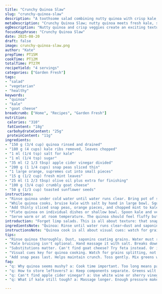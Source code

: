 ```yaml
---
title: "Crunchy Quinoa Slaw"
slug: "crunchy-quinoa-slaw"
description: "A toothsome salad combining nutty quinoa with crisp kale, juicy snap peas, and crumbly goat cheese. Brightened with tangy apple cider vinegar and fresh mint. Toasted sunflower seeds add crunch. The quinoa cooks until just tender–eyes for bursting grains, never mush. Kale massaged with salt breaks down toughness, softening yet holding structure. Snap peas sliced thin, little pops of freshness, balancing rich creamy goat cheese. A drizzle of honey mellows sharp vinegar. Salad served warm or room temp, vibrant colors and layers of texture in every forkful."
metaDescription: "Crunchy Quinoa Slaw; nutty quinoa meets fresh kale, snap peas, and goat cheese for a satisfying salad."
ogDescription: "Nutty quinoa and crisp veggies create an exciting texture in Crunchy Quinoa Slaw. Perfect for a healthy side or lunch."
focusKeyphrase: "Crunchy Quinoa Slaw"
date: 2025-08-20
draft: false
image: crunchy-quinoa-slaw.png
author: "Kate"
prepTime: PT15M
cookTime: PT12M
totalTime: PT27M
recipeYield: "4 servings"
categories: ["Garden Fresh"]
tags:
- "salad"
- "vegetarian"
- "healthy"
keywords:
- "quinoa"
- "kale"
- "goat cheese"
breadcrumb: ["Home", "Recipes", "Garden Fresh"]
nutrition: 
 calories: "310"
 fatContent: "18g"
 carbohydrateContent: "25g"
 proteinContent: "11g"
ingredients:
- "150 g (3/4 cup) quinoa rinsed and drained"
- "180 g (4 cups) kale ribs removed, leaves chopped"
- "1 ml (1/4 tsp) salt for kale"
- "1 ml (1/4 tsp) sugar"
- "35 ml (2 1/3 tbsp) apple cider vinegar divided"
- "200 g (1 1/4 cups) snap peas sliced thin"
- "1 large orange, supremes cut into small pieces"
- "15 g (1/2 cup) fresh mint leaves"
- "25 ml (1 2/3 tbsp) olive oil plus extra for finishing"
- "100 g (3/4 cup) crumbly goat cheese"
- "50 g (1/3 cup) toasted sunflower seeds"
instructions:
- "Rinse quinoa under cold water until water runs clear. Bring pot of salted water to boil, add quinoa. Cook it uncovered, stirring once to separate grains, 12 minutes or until most quinoa grains have popped open and moisture absorbed but grains still distinct; drain immediately through fine mesh sieve. Toss with 1 tbsp olive oil to keep separated. Set aside warm."
- "While quinoa cooks, bruise kale with salt by hand in large bowl. Squeeze and massage kale leaves firmly 3-4 minutes until color deepens and texture softens but leaves retain firmness. Sprinkle sugar and 1 tbsp vinegar, toss again. Let sit 15 minutes minimum to mellow bitterness and soften fibrous stems. No shortcuts here; raw kale otherwise tough in mouth."
- "Add thinly sliced snap peas, orange pieces, and chopped mint to kale bowl. Drizzle with remaining vinegar and 1 2/3 tbsp olive oil. Season with salt and pepper. Mix gently to combine flavors without wilting greens too much."
- "Plate quinoa on individual dishes or shallow bowl. Spoon kale and vegetable mix atop quinoa. Crumble goat cheese evenly over salad. Sprinkle toasted sunflower seeds last for crunch and nuttiness. A final drizzle of olive oil adds gloss and richness."
- "Serve warm or at room temperature. The quinoa should feel fluffy but with a bit of bite. Kale crisp but tender, snap peas sweet-fresh. Improvised? Substitute spinach or finely shredded red cabbage for kale; pepitas or slivered almonds for seeds; feta if goat cheese missing. If quinoa overcooked or mushy, push mixture into small patties and pan fry briefly for texture. Citrus can be lime or tangerine—adapt to whatever’s fresh."
introduction: "Forget limp salads. This is all about texture: that snap of snap peas, chewy but light quinoa, velvety goat cheese, and robust kale worked over with salt and vinegar to break down cellulose without turning to mush. You want layers of flavor hitting fresh, tart, creamy, crisp. Quinoa requires watching like a hawk–too soft and it collapses, too firm and it’s all chew. Bruising kale with salt is non-negotiable; it unlocks the leaves from fibrous prison. Tossing raw citrus, fresh mint, and toasted sunflower seeds adds lift and crunch without fuss. The dressing isn’t a heavy pour; it’s whispering acidity and olive oil, balancing not drowning. Good if you want lunch with snap or side for roast chicken that doesn’t wilt when it meets heat. Variations abound—swap snap peas with radishes or apples, goat cheese for feta or shaved Parmesan. Trust your instincts on the dressing; taste and tweak. The kitchen hums, your knife sharp, hands moving without hesitation, and the salad speaks volume."
ingredientsNote: "Quinoa: Rinse until water runs clear—dust and saponins cloud your palate otherwise. Look for uniform grains; older quinoa can be dry and crumbly affecting texture. Kale: choose young tender leaves if possible; rib removal avoids stringy bites. Massaging kale breaks down tough fibers; skip and you’ll get jaw workout instead of enjoyment. Vinegar: Apple cider hits the spot here with subtle sweetness, but feel free to use white wine or sherry vinegar if on hand. Orange adds bright juiciness—if unavailable, grapefruit or blood orange will shift flavor slightly but still work. Goat cheese lends creaminess; feta is saltier and firmer, adjusting amount accordingly. Sunflower seeds toasted bring welcome crunch; pepitas, pumpkin seeds, or even chopped nuts fit here if seeds scarce. Olive oil finish ties ingredients with silky mouthfeel. Salt and sugar balance bitterness of kale and bright acidity from vinegar—don’t omit or salad falls flat. Sugar can be honey or maple syrup if preferred to deepen flavor."
instructionsNote: "Quinoa cook is all about visual cues: watch for grains splitting open like tiny rings, a tell that starches gelatinized enough but moisture remains. Overcooked quinoa yields gluey paste rather than fluffy grains; drain immediately and spread on a sheet pan to cool if needed. Massaging kale must feel like breaking tissue gently–too vigorous and leaves bruise into mush; too light and fibers remain sharp. Waiting at least 15 minutes lets osmosis soften leaves and infuse vinegary tang evenly. Tossing in citrus supremes and herbs last ensures freshness doesn’t fade. Season carefully with salt, taste often—salty cheese and vinegar influence. Assembling salad: layering quinoa base prevents sog beds; spoon kale salad atop for texture contrast. Cheese crumbles just before serving maintain fresh bite and integrity. Seeds added last stay crisp; pre-toast until nutty aroma emerges, careful not to scorch. Leftover salad? Store components separately; kale mix intensifies in flavor overnight but softens too. If pressed for time, use baby spinach or pre-washed salad greens but texture changes—kale is foundation here. Don’t drown salad in oil or vinegar; a lighter hand marries ingredients without drowning brightness. Visual test—colors remain vibrant, no wilting or dullness signals freshness preserved."
tips:
- "Rinse quinoa thoroughly. Dust, saponins coating grains. Water must run clear. Overcooked means mush—no good. Cook until remember to drain promptly."
- "Kale bruising isn't optional. Hand massage it with salt. Breaks down fibers without loss of texture. Wait at least 15 minutes to gain benefits. Acid and salt soften leaves."
- "Substitutions matter. Can't find goat cheese? Try feta instead. Or if out of kale, spinach works, but texture changes. Citrus can switch from orange to grapefruit."
- "Visual cues key for quinoa cooking. Watch for grains splitting, not mushy. Mistake can yield paste. Spread out if in doubt to steam out moisture."
- "Add snap peas last. Helps maintain crunch. Toss gently. Mix greens without wilting; colorful, fresh look sticks around. Don’t drown in dressing—just a whisper."
faq:
- "q: Why quinoa seems mushy? a: Cook time important. Too long means paste. Drain immediately. Spread out to cool and dry. Rinse before cooking."
- "q: How to store leftovers? a: Keep components separate. Greens wilt with dressing; quinoa gets sticky. Refrigerate salad mix in one container, quinoa in another."
- "q: Can't find apple cider vinegar? a: Use white wine or sherry vinegar. Different flavor but still works. Orange too? Grapefruit or blood orange can work."
- "q: What if kale still tough? a: Massage longer. Enough pressure makes a difference. Even a few more minutes helps. Or switch to softer greens."

---
```

